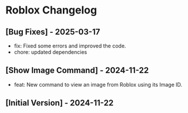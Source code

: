 # Roblox Changelog

## [Bug Fixes] - 2025-03-17

- fix: Fixed some errors and improved the code.
- chore: updated dependencies

## [Show Image Command] - 2024-11-22

- feat: New command to view an image from Roblox using its Image ID.

## [Initial Version] - 2024-11-22
